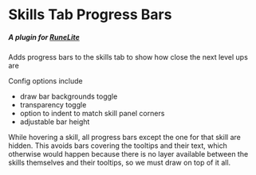 # Skills Tab Progress Bars
##### A plugin for [RuneLite](https://runelite.net/)
Adds progress bars to the skills tab to show how close the next level ups are

Config options include 
- draw bar backgrounds toggle
- transparency toggle
- option to indent to match skill panel corners
- adjustable bar height

While hovering a skill, all progress bars except the one for that skill are hidden.
This avoids bars covering the tooltips and their text, which otherwise would happen because
there is no layer available between the skills themselves and their tooltips,
so we must draw on top of it all.